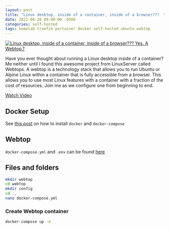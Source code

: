 ```yaml
---
layout: post
title: "Linux desktop, inside of a container, inside of a browser???  Yes. A Webtop."
date: 2021-06-20 09:00:00 -0500
categories: self-hosted
tags: homelab traefik portainer docker self-hosted ubuntu webtop
---
```


[![Linux desktop, inside of a container, inside of a browser???  Yes. A Webtop.?](https://img.youtube.com/vi/Gd9bvdkIXOQ/0.jpg)](https://www.youtube.com/watch?v=Gd9bvdkIXOQ "Linux desktop, inside of a container, inside of a browser???  Yes. A Webtop.?")

Have you ever thought about running a Linux desktop inside of a container?  Me neither until I found this awesome project from LinuxServer called Webtops.  A webtop is a technology stack that allows you to run Ubuntu or Alpine Linux within a container that is fully accessible from a browser.  This allows you to use most Linux features with a container with a fraction of the cost of resources.  Join me as we configure one from beginning to end.

[Watch Video](https://www.youtube.com/watch?v=Gd9bvdkIXOQ)

## Docker Setup

See [this post](https://docs.technotim.live/posts/docker-compose-install/) on how to install `docker` and `docker-compose`

## Webtop

`docker-compose.yml` and `.env` can be found [here](https://github.com/techno-tim/techno-tim.github.io/tree/master/reference_files/webtop-container/)

## Files and folders

```bash
mkdir webtop
cd webtop
mkdir config
cd ..
nano docker-compose.yml
```

### Create Webtop container

```bash
docker-compose up -d
```

